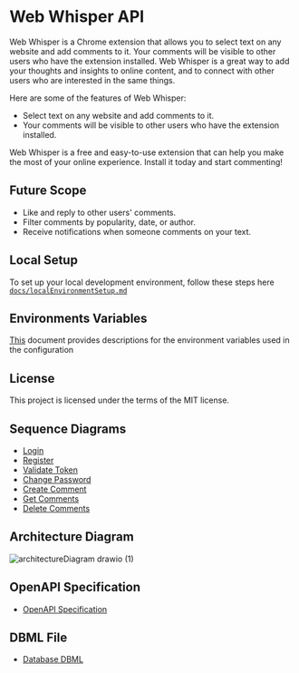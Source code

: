 # Web Whisper API

Web Whisper is a Chrome extension that allows you to select text on any website and add comments to it. Your comments will be visible to other users who have the extension installed.  Web Whisper is a great way to add your thoughts and insights to online content, and to connect with other users who are interested in the same things.

Here are some of the features of Web Whisper:

- Select text on any website and add comments to it.
- Your comments will be visible to other users who have the extension installed.

Web Whisper is a free and easy-to-use extension that can help you make the most of your online experience. Install it today and start commenting!

##  Future Scope
- Like and reply to other users' comments.
- Filter comments by popularity, date, or author.
- Receive notifications when someone comments on your text.

## Local Setup
To set up your local development environment, follow these steps here [`docs/localEnvironmentSetup.md`](docs/localEnvironmentSetup.md)

## Environments Variables
[This](docs/environmentVarsables.md) document provides descriptions for the environment variables used in the configuration

## License
This project is licensed under the terms of the MIT license.

## Sequence Diagrams 
- [Login](docs/login.mermaid)
- [Register](docs/register.mermaid)
- [Validate Token](docs/validateToken.mermaid)
- [Change Password](docs/changePassword.mermaid)
- [Create Comment](docs/createComment.mermaid)
- [Get Comments](docs/getComments.mermaid)
- [Delete Comments](docs/deleteComment.mermaid)

## Architecture Diagram
![architectureDiagram drawio (1)](https://github.com/rohitjha941/web-whisper-api/assets/33960527/8d1ab6dd-371c-4360-9dca-495f7732e2f9)


## OpenAPI Specification
- [OpenAPI Specification](https://azsp2hsswytz7a7ggohlgyew7i0pfuvd.lambda-url.ap-south-1.on.aws/docs)

## DBML File
- [Database DBML](docs/database.dbml)
